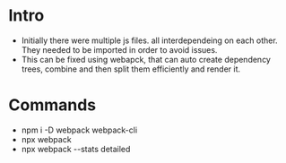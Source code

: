 # Intro
- Initially there were multiple js files. all interdependeing on each other. They needed to be imported in order to avoid issues.
- This can be fixed using webapck, that can auto create dependency trees, combine and then split them efficiently and render it.



# Commands
- npm i -D webpack webpack-cli
- npx webpack
- npx webpack --stats detailed